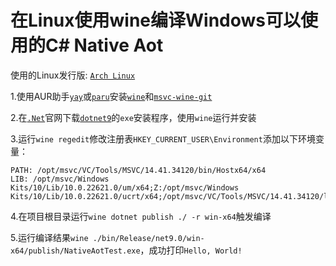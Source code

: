 # 在Linux使用wine编译Windows可以使用的C# Native Aot


使用的Linux发行版: [`Arch Linux`](https://archlinux.org/)

1.使用AUR助手[`yay`](https://github.com/Jguer/yay)或[`paru`](https://github.com/Morganamilo/paru)安装[`wine`](https://www.winehq.org/)和[`msvc-wine-git`](https://github.com/mstorsjo/msvc-wine)

2.在[`.Net`](https://dotnet.microsoft.com)官网下载[`dotnet9`](https://dotnet.microsoft.com/zh-cn/download/dotnet/9.0)的`exe`安装程序，使用`wine`运行并安装

3.运行`wine regedit`修改注册表`HKEY_CURRENT_USER\Environment`添加以下环境变量：
```
PATH: /opt/msvc/VC/Tools/MSVC/14.41.34120/bin/Hostx64/x64
LIB: /opt/msvc/Windows Kits/10/Lib/10.0.22621.0/um/x64;Z:/opt/msvc/Windows Kits/10/Lib/10.0.22621.0/ucrt/x64;/opt/msvc/VC/Tools/MSVC/14.41.34120/lib/x64
```
4.在项目根目录运行`wine dotnet publish ./ -r win-x64`触发编译

5.运行编译结果`wine ./bin/Release/net9.0/win-x64/publish/NativeAotTest.exe`，成功打印`Hello, World!`
